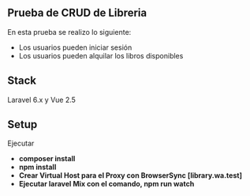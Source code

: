 ## Prueba de CRUD de Libreria

En esta prueba se realizo lo siguiente:
- Los usuarios pueden iniciar sesión
- Los usuarios pueden alquilar los libros disponibles

## Stack

Laravel 6.x y Vue 2.5

## Setup

Ejecutar 

- **composer install**
- **npm install**
- **Crear Virtual Host para el Proxy con BrowserSync [library.wa.test]**
- **Ejecutar laravel Mix con el comando, npm run watch**
